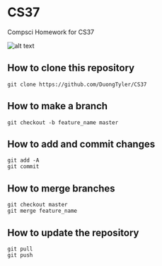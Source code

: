 # CS37
Compsci Homework for CS37

![alt text](https://github.com/laynH/Anime-Girls-Holding-Programming-Books/blob/master/C%2B%2B/cirno_teaches_c%2B%2B.jpg)
## How to clone this repository
```
git clone https://github.com/DuongTyler/CS37
```
## How to make a branch
```
git checkout -b feature_name master
```
## How to add and commit changes
```
git add -A
git commit
```
## How to merge branches
```
git checkout master
git merge feature_name
```
## How to update the repository
```
git pull
git push
```
